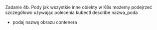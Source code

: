 Zadanie 4b.
Pody jak wszystkie inne obiekty w K8s możemy podejrzeć szczegółowo używając polecenia 
kubectl describe nazwa_poda
- podaj nazwę obrazu contenera